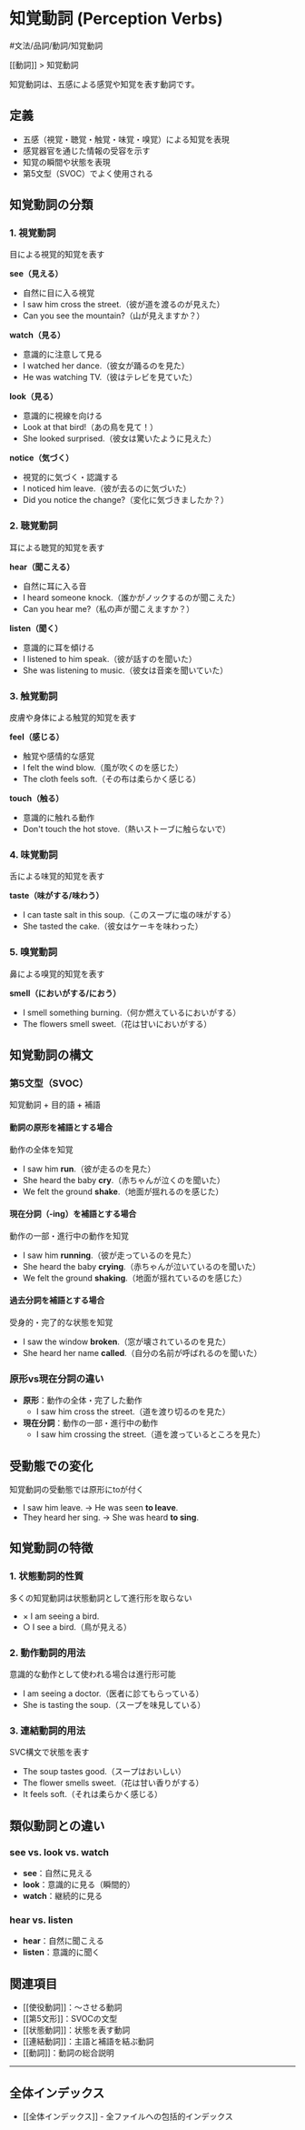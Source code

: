 ﻿# 知覚動詞 (Perception Verbs)

#文法/品詞/動詞/知覚動詞

[[動詞]] > 知覚動詞

知覚動詞は、五感による感覚や知覚を表す動詞です。

## 定義
- 五感（視覚・聴覚・触覚・味覚・嗅覚）による知覚を表現
- 感覚器官を通じた情報の受容を示す
- 知覚の瞬間や状態を表現
- 第5文型（SVOC）でよく使用される

## 知覚動詞の分類

### 1. 視覚動詞
目による視覚的知覚を表す

**see（見える）**
- 自然に目に入る視覚
- I saw him cross the street.（彼が道を渡るのが見えた）
- Can you see the mountain?（山が見えますか？）

**watch（見る）**
- 意識的に注意して見る
- I watched her dance.（彼女が踊るのを見た）
- He was watching TV.（彼はテレビを見ていた）

**look（見る）**
- 意識的に視線を向ける
- Look at that bird!（あの鳥を見て！）
- She looked surprised.（彼女は驚いたように見えた）

**notice（気づく）**
- 視覚的に気づく・認識する
- I noticed him leave.（彼が去るのに気づいた）
- Did you notice the change?（変化に気づきましたか？）

### 2. 聴覚動詞
耳による聴覚的知覚を表す

**hear（聞こえる）**
- 自然に耳に入る音
- I heard someone knock.（誰かがノックするのが聞こえた）
- Can you hear me?（私の声が聞こえますか？）

**listen（聞く）**
- 意識的に耳を傾ける
- I listened to him speak.（彼が話すのを聞いた）
- She was listening to music.（彼女は音楽を聞いていた）

### 3. 触覚動詞
皮膚や身体による触覚的知覚を表す

**feel（感じる）**
- 触覚や感情的な感覚
- I felt the wind blow.（風が吹くのを感じた）
- The cloth feels soft.（その布は柔らかく感じる）

**touch（触る）**
- 意識的に触れる動作
- Don't touch the hot stove.（熱いストーブに触らないで）

### 4. 味覚動詞
舌による味覚的知覚を表す

**taste（味がする/味わう）**
- I can taste salt in this soup.（このスープに塩の味がする）
- She tasted the cake.（彼女はケーキを味わった）

### 5. 嗅覚動詞
鼻による嗅覚的知覚を表す

**smell（においがする/におう）**
- I smell something burning.（何か燃えているにおいがする）
- The flowers smell sweet.（花は甘いにおいがする）

## 知覚動詞の構文

### 第5文型（SVOC）
知覚動詞 + 目的語 + 補語

#### 動詞の原形を補語とする場合
動作の全体を知覚
- I saw him **run**.（彼が走るのを見た）
- She heard the baby **cry**.（赤ちゃんが泣くのを聞いた）
- We felt the ground **shake**.（地面が揺れるのを感じた）

#### 現在分詞（-ing）を補語とする場合
動作の一部・進行中の動作を知覚
- I saw him **running**.（彼が走っているのを見た）
- She heard the baby **crying**.（赤ちゃんが泣いているのを聞いた）
- We felt the ground **shaking**.（地面が揺れているのを感じた）

#### 過去分詞を補語とする場合
受身的・完了的な状態を知覚
- I saw the window **broken**.（窓が壊されているのを見た）
- She heard her name **called**.（自分の名前が呼ばれるのを聞いた）

### 原形vs現在分詞の違い
- **原形**：動作の全体・完了した動作
  - I saw him cross the street.（道を渡り切るのを見た）
- **現在分詞**：動作の一部・進行中の動作
  - I saw him crossing the street.（道を渡っているところを見た）

## 受動態での変化
知覚動詞の受動態では原形にtoが付く
- I saw him leave. → He was seen **to leave**.
- They heard her sing. → She was heard **to sing**.

## 知覚動詞の特徴

### 1. 状態動詞的性質
多くの知覚動詞は状態動詞として進行形を取らない
- × I am seeing a bird.
- ○ I see a bird.（鳥が見える）

### 2. 動作動詞的用法
意識的な動作として使われる場合は進行形可能
- I am seeing a doctor.（医者に診てもらっている）
- She is tasting the soup.（スープを味見している）

### 3. 連結動詞的用法
SVC構文で状態を表す
- The soup tastes good.（スープはおいしい）
- The flower smells sweet.（花は甘い香りがする）
- It feels soft.（それは柔らかく感じる）

## 類似動詞との違い

### see vs. look vs. watch
- **see**：自然に見える
- **look**：意識的に見る（瞬間的）
- **watch**：継続的に見る

### hear vs. listen
- **hear**：自然に聞こえる
- **listen**：意識的に聞く

## 関連項目
- [[使役動詞]]：～させる動詞
- [[第5文形]]：SVOCの文型
- [[状態動詞]]：状態を表す動詞
- [[連結動詞]]：主語と補語を結ぶ動詞
- [[動詞]]：動詞の総合説明

---

## 全体インデックス
- [[全体インデックス]] - 全ファイルへの包括的インデックス 